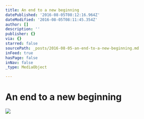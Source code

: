 ```yaml
---
title: An end to a new beginning
datePublished: '2016-08-05T08:12:16.964Z'
dateModified: '2016-08-05T08:11:45.354Z'
author: []
description: ''
publisher: {}
via: {}
starred: false
sourcePath: _posts/2016-08-05-an-end-to-a-new-beginning.md
inFeed: true
hasPage: false
inNav: false
_type: MediaObject

---
```

# An end to a new beginning
![](https://the-grid-user-content.s3-us-west-2.amazonaws.com/67f2857c-b996-4227-9364-5e0942125b04.jpg)